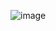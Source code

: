 ![image](https://user-images.githubusercontent.com/73039194/184450156-bc695496-a7cd-41d3-b8fa-c59a1b9f4338.png)
